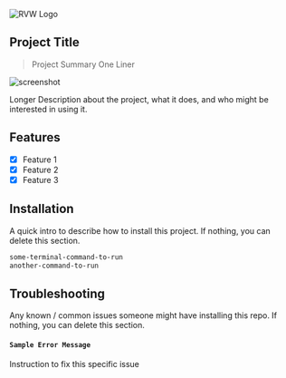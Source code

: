 ![RVW Logo](https://red-van-workshop.s3.us-east-1.amazonaws.com/logo.png "RVW Logo")

Project Title
---

> Project Summary One Liner

![screenshot](https://via.placeholder.com/800x400?text=Project+Screenshot "screenshot")

Longer Description about the project, what it does, and who might be interested in using it.

## Features

- [X] Feature 1
- [X] Feature 2
- [X] Feature 3

Installation
---

A quick intro to describe how to install this project.  If nothing, you can delete this section.

```bash
some-terminal-command-to-run
another-command-to-run
```

Troubleshooting
---

Any known / common issues someone might have installing this repo.  If nothing, you can delete this section.

#### `Sample Error Message`

Instruction to fix this specific issue